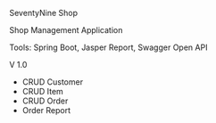 SeventyNine Shop

Shop Management Application

Tools: Spring Boot, Jasper Report, Swagger Open API

V 1.0
- CRUD Customer
- CRUD Item
- CRUD Order
- Order Report
